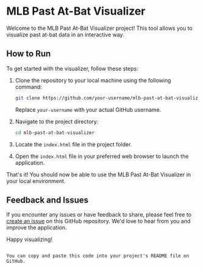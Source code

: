 
# MLB Past At-Bat Visualizer

Welcome to the MLB Past At-Bat Visualizer project! This tool allows you to visualize past at-bat data in an interactive way.

## How to Run

To get started with the visualizer, follow these steps:

1. Clone the repository to your local machine using the following command:

   ```bash
   git clone https://github.com/your-username/mlb-past-at-bat-visualizer.git
   ```

   Replace `your-username` with your actual GitHub username.

2. Navigate to the project directory:

   ```bash
   cd mlb-past-at-bat-visualizer
   ```

3. Locate the `index.html` file in the project folder.

4. Open the `index.html` file in your preferred web browser to launch the application.

That's it! You should now be able to use the MLB Past At-Bat Visualizer in your local environment.

## Feedback and Issues

If you encounter any issues or have feedback to share, please feel free to [create an issue](https://github.com/your-username/mlb-past-at-bat-visualizer/issues) on this GitHub repository. We'd love to hear from you and improve the application.

Happy visualizing!
```

You can copy and paste this code into your project's README file on GitHub.
